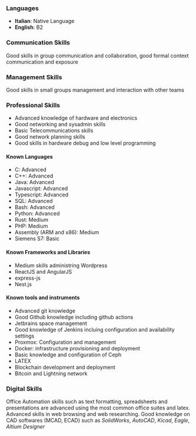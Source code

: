 
### Languages

 - **Italian**: Native Language
 - **English**: B2

### Communication Skills

Good skills in group communication and collaboration, good formal context communication and exposure

### Management Skills

Good skills in small groups management and interaction with other teams

### Professional Skills

 - Advanced knowledge of hardware and electronics
 - Good networking and sysadmin skills
 - Basic Telecommunications skills
 - Good network planning skills
 - Good skills in hardware debug and low level programming

#### Known Languages


 - C: Advanced
 - C++: Advanced
 - Java: Advanced
 - Javascript: Advanced
 - Typescript: Advanced
 - SQL: Advanced
 - Bash: Advanced
 - Python: Advanced
 - Rust: Medium
 - PHP: Medium
 - Assembly (ARM and x86): Medium
 - Siemens S7: Basic

#### Known Frameworks and Libraries

 - Medium skills administring Wordpress
 - ReactJS and AngularJS
 - express-js
 - Nest.js

#### Known tools and instruments

 - Advanced git knowledge
 - Good Github knowledge including github actions
 - Jetbrains space management
 - Good knowledge of Jenkins incluing configuration and availability settings
 - Proxmox: Configuration and management
 - Docker: infrastructure provisioning and deployment
 - Basic knowledge and configuration of Ceph 
 - LATEX
 - Blockchain development and deployment
 - Bitcoin and Lightning network

### Digital Skills

Office Automation skills such as text formatting, spreadsheets and presentations are advanced using the most common office suites and latex. 
Advanced skills in web browsing and web researching.
Good knowledge on CAD softwares (MCAD, ECAD) such as *SolidWorks*, *AutoCAD*, *Kicad*, *Eagle*, *Altium Designer*